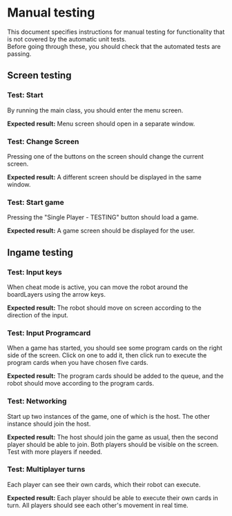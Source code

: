 # Manual testing

This document specifies instructions for manual testing for functionality
that is not covered by the automatic unit tests.  
Before going through these, you should check that the automated tests
are passing.

## Screen testing
### Test: Start
By running the main class, you should enter the menu screen.

**Expected result:** Menu screen should open in a separate window.

### Test: Change Screen
Pressing one of the buttons on the screen should change the current screen.

**Expected result:** A different screen should be displayed in the same window.

### Test: Start game
Pressing the "Single Player - TESTING" button should load a game.

**Expected result:** A game screen should be displayed for the user.

## Ingame testing

### Test: Input keys
When cheat mode is active, you can move the robot around the boardLayers using the arrow keys.

**Expected result:** The robot should move on screen according to the direction of the input.

### Test: Input Programcard
When a game has started, you should see some program cards on the right side of the screen.
Click on one to add it, then click run to execute the program cards when you have chosen five
cards.

**Expected result:** The program cards should be added to the queue, and the
robot should move according to the program cards.

### Test: Networking
Start up two instances of the game, one of which is the host.
The other instance should join the host.

**Expected result:** The host should join the game as usual, then the
second player should be able to join. Both players should be visible on the screen.
Test with more players if needed.

### Test: Multiplayer turns
Each player can see their own cards, which their robot can execute.

**Expected result:** Each player should be able to execute their own cards in turn.
All players should see each other's movement in real time.
